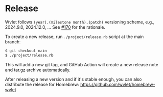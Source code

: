 # Release

Wvlet follows `(year).(milestone month).(patch)` versioning scheme, e.g., 2024.9.0, 2024.12.0, ...
See [#170](https://github.com/wvlet/wvlet/issues/170) for the rationale. 

To create a new release, run `./project/release.rb` script at the main branch:
```bash
$ git checkout main
$ ./project/release.rb
```

This will add a new git tag, and GitHub Action will create a new release note and tar.gz archive automatically. 

After releasing a new version and if it's stable enough, you can also distribute the release for Homebrew: https://github.com/wvlet/homebrew-wvlet

